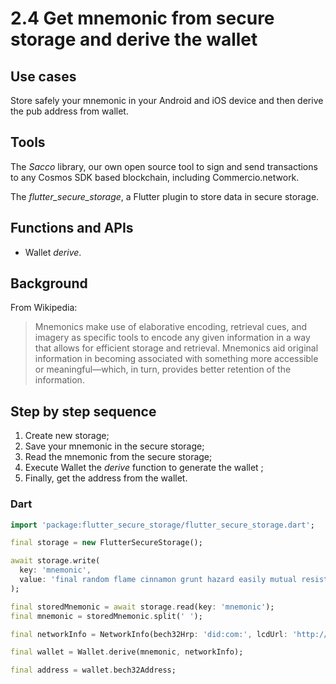 # 2.4 Get mnemonic from secure storage and derive the wallet

## Use cases
Store safely your mnemonic in your Android and iOS device and then derive the pub address from wallet.

## Tools
The _Sacco_ library, our own open source tool to sign and send transactions to any Cosmos SDK based blockchain, including Commercio.network.

The _flutter_secure_storage_, a Flutter plugin to store data in secure storage.

## Functions and APIs
- Wallet _derive_.

##  Background
From Wikipedia:
> Mnemonics make use of elaborative encoding, retrieval cues, and imagery as specific tools to encode any given information in a way that allows for efficient storage and retrieval. Mnemonics aid original information in becoming associated with something more accessible or meaningful—which, in turn, provides better retention of the information. 

## Step by step sequence
1. Create new storage;
2. Save your mnemonic in the secure storage;
3. Read the mnemonic from the secure storage;
4. Execute Wallet the _derive_ function to generate the wallet ;
5. Finally, get the address from the wallet.

### Dart
```dart
import 'package:flutter_secure_storage/flutter_secure_storage.dart';

final storage = new FlutterSecureStorage();

await storage.write(
  key: 'mnemonic', 
  value: 'final random flame cinnamon grunt hazard easily mutual resist pond solution define knife female tongue crime atom jaguar alert library best forum lesson rigid',
);

final storedMnemonic = await storage.read(key: 'mnemonic');
final mnemonic = storedMnemonic.split(' ');

final networkInfo = NetworkInfo(bech32Hrp: 'did:com:', lcdUrl: 'http://localhost:1317');

final wallet = Wallet.derive(mnemonic, networkInfo);

final address = wallet.bech32Address;
```